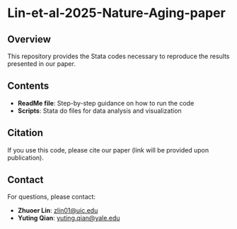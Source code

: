 # Lin-et-al-2025-Nature-Aging-paper  

## Overview  
This repository provides the Stata codes necessary to reproduce the results presented in our paper.  

## Contents  
- **ReadMe file**: Step-by-step guidance on how to run the code  
- **Scripts**: Stata do files for data analysis and visualization  

## Citation  
If you use this code, please cite our paper (link will be provided upon publication).  

## Contact  
For questions, please contact:  
- **Zhuoer Lin**: [zlin01@uic.edu](mailto:zlin01@uic.edu)
- **Yuting Qian**: [yuting.qian@yale.edu](mailto:yuting.qian@yale.edu)  



